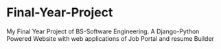 # Final-Year-Project
My Final Year Project of BS-Software Engineering. A Django-Python Powered Website with web applications of  Job Portal and resume Builder

